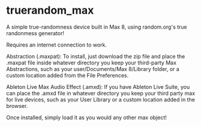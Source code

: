 # truerandom_max
A simple true-randomness device built in Max 8, using random.org's true randonmess generator!

Requires an internet connection to work.

Abstraction (.maxpat):
To install, just download the zip file and place the .maxpat file inside whatever directory you keep your third-party Max Abstractions, such as your user/Documents/Max 8/Library folder, or a custom location added from the File Preferences.

Ableton Live Max Audio Effect (.amxd):
If you have Ableton Live Suite, you can place the .amxd file in whatever directory you keep your third party max for live devices, such as your User Library or a custom location added in the browser.

Once installed, simply load it as you would any other max object!
